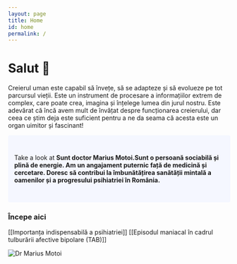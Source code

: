 ```yaml
---
layout: page
title: Home
id: home
permalink: /
---
```


# Salut 🌱

Creierul uman este capabil să învețe, să se adapteze și să evolueze pe tot parcursul vieții. Este un instrument de procesare a informațiilor extrem de complex, care poate crea, imagina și înțelege lumea din jurul nostru. Este adevărat că încă avem mult de învățat despre funcționarea creierului, dar ceea ce știm deja este suficient pentru a ne da seama că acesta este un organ uimitor și fascinant!


<p style="padding: 3em 1em; background: #f5f7ff; border-radius: 4px;">
  Take a look at <span style="font-weight: bold">Sunt doctor Marius Motoi.Sunt o persoană sociabilă și plină de energie. Am un angajament puternic față de medicină și cercetare. Doresc să contribui la îmbunătățirea sanătății mintală a oamenilor și a progresului psihiatriei în România.
</p>

### Începe aici
[[Importanța indispensabilă a psihiatriei]]
[[Episodul maniacal în cadrul tulburării afective bipolare (TAB)]]

![Dr  Marius Motoi](https://github.com/desprepsihiatrie/blog/assets/139854003/9ccbade5-fe21-44f8-bdad-89be1efc55a6)

